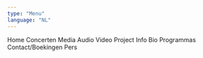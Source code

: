 ```yaml
---
type: "Menu"
language: "NL"
---
```

Home Concerten Media Audio Video Project Info Bio Programmas Contact/Boekingen Pers